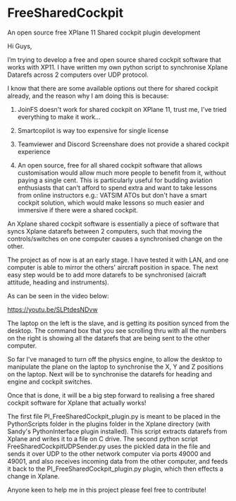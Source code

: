 # FreeSharedCockpit
An open source free XPlane 11 Shared cockpit plugin development 

Hi Guys,

I’m trying to develop a free and open source shared cockpit software that works with XP11. I have written my own python script to synchronise Xplane Datarefs across 2 computers over UDP protocol.

I know that there are some available options out there for shared cockpit already, and the reason why I am doing this is because:

1) JoinFS doesn't work for shared cockpit on XPlane 11, trust me, I've tried everything to make it work...

2) Smartcopilot is way too expensive for single license

3) Teamviewer and Discord Screenshare does not provide a shared cockpit experience

4) An open source, free for all shared cockpit software that allows customisation would allow much more people to benefit from it, without paying a single cent. This is particularly useful for budding aviation enthusiasts that can't afford to spend extra and want to take lessons from online instructors e.g.: VATSIM ATOs but don't have a smart cockpit solution, which would make lessons so much easier and immersive if there were a shared cockpit.

An Xplane shared cockpit software is essentially a piece of software that syncs Xplane datarefs between 2 computers, such that moving the controls/switches on one computer causes a synchronised change on the other. 

The project as of now is at an early stage. I have tested it with LAN, and one computer is able to mirror the others' aircraft position in space. The next easy step would be to add more datarefs to be synchronised (aicraft attitude, heading and instruments).

As can be seen in the video below:

https://youtu.be/SLPtdesNDvw

The laptop on the left is the slave, and is getting its position synced from the desktop. The command box that you see scrolling thru with all the numbers on the right is showing all the datarefs that are being sent to the other computer.

So far I’ve managed to turn off the physics engine, to allow the desktop to manipulate the plane on the laptop to synchronise the X, Y and Z positions on the laptop. Next will be to synchronise the datarefs for heading and engine and cockpit switches.

Once that is done, it will be a big step forward to realising a free shared cockpit software for Xplane that actually works!

The first file PI_FreeSharedCockpit_plugin.py is meant to be placed in the PythonScripts folder in the plugins folder in the Xplane directory (with Sandy's PythonInterface plugin installed). This script extracts datarefs from Xplane and writes it to a file on C drive. The second python script FreeSharedCockpitUDPSender.py uses the pickled data in the file and sends it over UDP to the other network computer via ports 49000 and 49001, and also receives incoming data from the other computer, and feeds it back to the PI_FreeSharedCockpit_plugin.py plugin, which then effects a change in Xplane.

Anyone keen to help me in this project please feel free to contribute!
